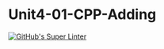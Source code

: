 # Unit4-01-CPP-Adding

[![GitHub's Super Linter](https://github.com/crestel-ong/Unit3-06-Python-Guessing/workflows/GitHub's%20Super%20Linter/badge.svg)](https://github.com/crestel-ong/Unit3-06-Python-Guessing/actions)
